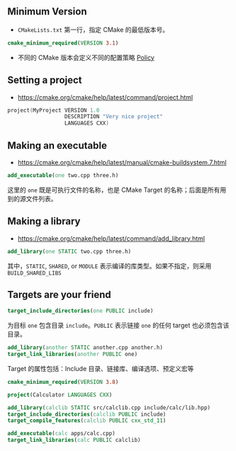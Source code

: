 ## Minimum Version
- `CMakeLists.txt` 第一行，指定 CMake 的最低版本号。
```cmake
cmake_minimum_required(VERSION 3.1)
```
- 不同的 CMake 版本会定义不同的配置策略 [Policy](https://cmake.org/cmake/help/latest/manual/cmake-policies.7.html)

## Setting a project
- https://cmake.org/cmake/help/latest/command/project.html
```cpp
project(MyProject VERSION 1.0
                  DESCRIPTION "Very nice project"
                  LANGUAGES CXX)
```

## Making an executable
- https://cmake.org/cmake/help/latest/manual/cmake-buildsystem.7.html
```cmake
add_executable(one two.cpp three.h)
```
这里的 `one` 既是可执行文件的名称，也是 CMake Target 的名称；后面是所有用到的源文件列表。

## Making a library
- https://cmake.org/cmake/help/latest/command/add_library.html
```cmake
add_library(one STATIC two.cpp three.h)
```
其中，`STATIC`, `SHARED`, or `MODULE` 表示编译的库类型。如果不指定，则采用 `BUILD_SHARED_LIBS`

## Targets are your friend

```cmake
target_include_directories(one PUBLIC include)
```
为目标 `one` 包含目录 `include`。`PUBLIC` 表示链接 `one` 的任何 target 也必须包含该目录。

```cmake
add_library(another STATIC another.cpp another.h)
target_link_libraries(another PUBLIC one)
```

Target 的属性包括：Include 目录、链接库、编译选项、预定义宏等

```cmake
cmake_minimum_required(VERSION 3.8)

project(Calculator LANGUAGES CXX)

add_library(calclib STATIC src/calclib.cpp include/calc/lib.hpp)
target_include_directories(calclib PUBLIC include)
target_compile_features(calclib PUBLIC cxx_std_11)

add_executable(calc apps/calc.cpp)
target_link_libraries(calc PUBLIC calclib)
```
